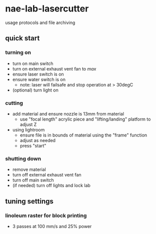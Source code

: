 # nae-lab-lasercutter
usage protocols and file archiving

## quick start
### turning on
- turn on main switch
- turn on external exhaust vent fan to *max*
- ensure laser switch is on
- ensure water switch is on
  - note: laser will failsafe and stop operation at > 30degC
- (optional) turn light on
### cutting
- add material and ensure nozzle is 13mm from material
  - use "focal length" acrylic piece and "lifting/landing" platform to adjust Z
- using lightroom
  - ensure file is in bounds of material using the "frame" function
  - adjust as needed
  - press "start"
### shutting down
- remove material
- turn off external exhaust vent fan
- turn off main switch
- (if needed) turn off lights and lock lab

## tuning settings
### linoleum raster for block printing
- 3 passes at 100 mm/s and 25% power
